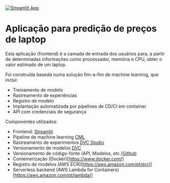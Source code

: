 [![Streamlit App](https://static.streamlit.io/badges/streamlit_badge_black_white.svg)](https://laptopricing.streamlit.app)

# Aplicação para predição de preços de laptop

Esta aplicação (frontend) é a camada de entrada dos usuários para, a partir de determinadas informações como processador, memória e CPU, obter o valor estimado de um laptop.

Foi construída baseda numa solução fim-a-fim de machine learning, que inclui:

* Treinamento de modelo
* Rastreamento de experiências
* Registro de modelo
* Implantação automatizada por pipelines de CD/CI em container
* API com credenciais de segurança

Componentes utilizados:

* Frontend: [Streamlit](https://streamlit.io/)
* Pipeline de machine learning [CML](https://cml.dev/)
* Rastreamento de experimentos [DVC Studio](https://studio.iterative.ai/)
* Versionamento de modelos [DVC](https://dvc.org/)
* Versionamento de código-fonte (API, Modelos, etc.)[Github](https://github.com/)
* Conteinerização (Docker)[https://www.docker.com/]
* Registro de modelos (AWS ECR)[https://aws.amazon.com/pt/ecr/]
* Serverless backend (AWS Lambda for Containers)[https://aws.amazon.com/pt/lambda/]
